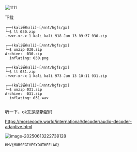 ![1111](https://7r1umphk.github.io/image/202506132211238.webp)

下载

```
┌──(kali㉿kali)-[/mnt/hgfs/gx]
└─$ ll 030.zip 
-rwxr-xr-x 1 kali kali 918 Jun 13 09:37 030.zip
                                                                                                                                                                                   
┌──(kali㉿kali)-[/mnt/hgfs/gx]
└─$ unzip 030.zip 
Archive:  030.zip
  inflating: 030.png                 
                                                                                                                                                                                   
┌──(kali㉿kali)-[/mnt/hgfs/gx]
└─$ ll 031.zip 
-rwxr-xr-x 1 kali kali 973 Jun 13 10:11 031.zip
                                                                                                                                                                                   
┌──(kali㉿kali)-[/mnt/hgfs/gx]
└─$ unzip 031.zip 
Archive:  031.zip
  inflating: 031.wav                 
              
```

听一下，ok又是摩斯密码

https://morsecode.world/international/decoder/audio-decoder-adaptive.html

![image-20250613222739128](https://7r1umphk.github.io/image/202506132227527.webp)

```
HMV{MORSEGIVESYOUTHEFLAG}
```

